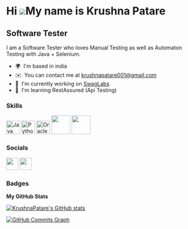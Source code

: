 Hi ![](https://user-images.githubusercontent.com/18350557/176309783-0785949b-9127-417c-8b55-ab5a4333674e.gif)My name is Krushna Patare
======================================================================================================================================

Software Tester
---------------

I am a Software Tester who loves Manual Testing as well as Automaton Testing with Java + Selenium.

* 🌍  I'm based in india
* ✉️  You can contact me at [krushnapatare001@gmail.com](mailto:krushnapatare001@gmail.com)
* 🚀  I'm currently working on [SwagLabs](http://www.saucedemo.com/)
* 🧠  I'm learning RestAssured (Api Testing)

### Skills




<p align="left">
  
<a href="https://www.oracle.com/java/" target="_blank" rel="noreferrer"><img src="https://raw.githubusercontent.com/danielcranney/readme-generator/main/public/icons/skills/java-colored.svg" width="36" height="36" alt="Java" /></a>
<a href="https://www.python.org/" target="_blank" rel="noreferrer"><img src="https://raw.githubusercontent.com/danielcranney/readme-generator/main/public/icons/skills/python-colored.svg" width="36" height="36" alt="Python" /></a>
<a href="https://www.oracle.com/uk/index.html" target="_blank" rel="noreferrer"><img src="https://raw.githubusercontent.com/danielcranney/readme-generator/main/public/icons/skills/oracle-colored.svg" width="36" height="36" alt="Oracle" /></a>
<img src="https://www.testautomatisierung.org/wp-content/uploads/postman.jpg" width=50/>
<img src="https://www.testautomatisierung.org/wp-content/uploads/postman.jp](https://encrypted-tbn0.gstatic.com/images?q=tbn:ANd9GcS9Y5eqo9TrEJx1KUVdj5WQ0VfJC9qVMBVfDQ&usqp=CAU](https://cdn-icons-png.flaticon.com/128/1265/1265531.png" width=50/>
</p>

### Socials

<p align="left"> <a href="https://www.github.com/KrushnaPatare" target="_blank" rel="noreferrer"><img src="https://raw.githubusercontent.com/danielcranney/readme-generator/main/public/icons/socials/github.svg" width="32" height="32" /></a> <a href="https://www.linkedin.com/in/krushna-patare-205414262" target="_blank" rel="noreferrer"><img src="https://raw.githubusercontent.com/danielcranney/readme-generator/main/public/icons/socials/linkedin.svg" width="32" height="32" /></a></p>

### Badges

<b>My GitHub Stats</b>

<a href="http://www.github.com/KrushnaPatare"><img src="https://github-readme-stats.vercel.app/api?username=KrushnaPatare&show_icons=true&hide=&count_private=true&title_color=0891b2&text_color=ffffff&icon_color=0891b2&bg_color=1c1917&hide_border=true&show_icons=true" alt="KrushnaPatare's GitHub stats" /></a>

<a href="http://www.github.com/KrushnaPatare"><img src="https://github-readme-activity-graph.cyclic.app/graph?username=KrushnaPatare&bg_color=1c1917&color=ffffff&line=0891b2&point=ffffff&area_color=1c1917&area=true&hide_border=true&custom_title=GitHub%20Commits%20Graph" alt="GitHub Commits Graph" /></a>
